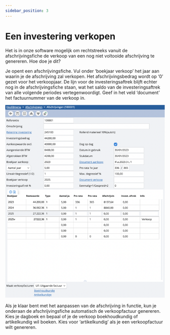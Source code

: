 ```yaml
---
sidebar_position: 3
---
```


# Een investering verkopen

Het is in onze software mogelijk om rechtstreeks vanuit de afschrijvingsfiche de verkoop van een nog niet voltooide afschrijving te genereren. Hoe doe je dit? 

Je opent een afschrijvingsfiche. Vul onder ‘boekjaar verkoop’ het jaar aan waarin je de afschrijving zal verkopen. Het afschrijvingsbedrag wordt op ‘0’ gezet voor het verkoopjaar. De lijn voor de investeringsaftrek blijft echter nog in de afschrijvingsfiche staan, wat het saldo van de investeringsaftrek van alle volgende periodes vertegenwoordigt. Geef in het veld ‘document’ het factuurnummer van de verkoop in.

![alt text](image-4.png)

Als je klaar bent met het aanpassen van de afschrijving in functie, kun je onderaan de afschrijvingsfiche automatisch de verkoopfactuur genereren. Kies je dagboek en bepaal of je de verkoop boekhoudkundig of artikelkundig wil boeken. Kies voor ‘artikelkundig’ als je een verkoopfactuur wilt genereren. 